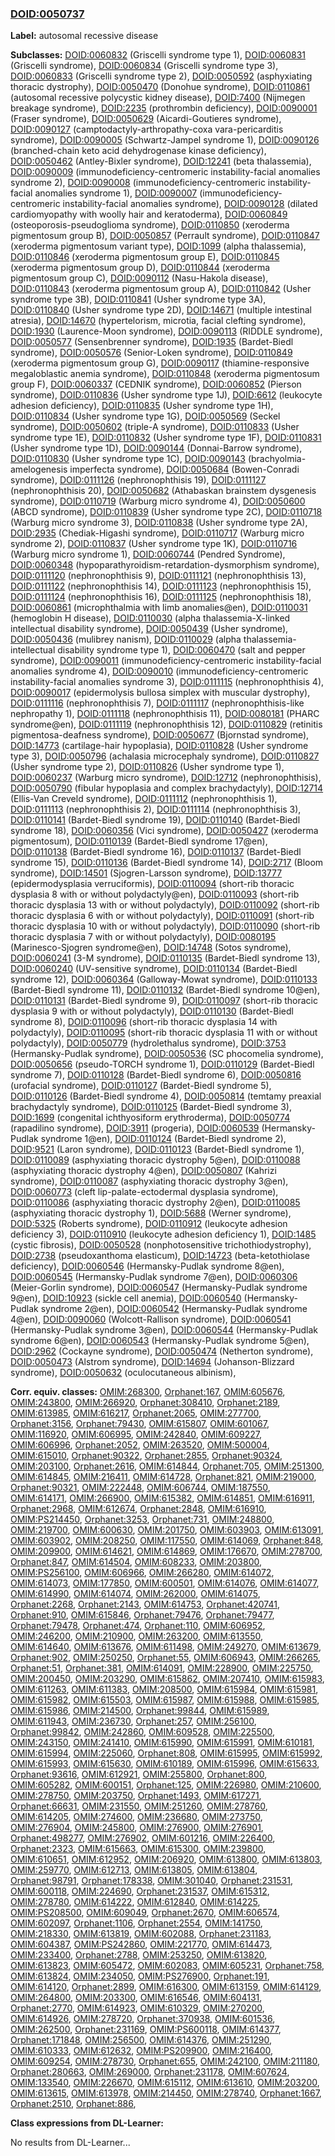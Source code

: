 
### [DOID:0050737](http://purl.obolibrary.org/obo/DOID_0050737)
**Label:** autosomal recessive disease

**Subclasses:** [DOID:0060832](http://purl.obolibrary.org/obo/DOID_0060832) (Griscelli syndrome type 1), [DOID:0060831](http://purl.obolibrary.org/obo/DOID_0060831) (Griscelli syndrome), [DOID:0060834](http://purl.obolibrary.org/obo/DOID_0060834) (Griscelli syndrome type 3), [DOID:0060833](http://purl.obolibrary.org/obo/DOID_0060833) (Griscelli syndrome type 2), [DOID:0050592](http://purl.obolibrary.org/obo/DOID_0050592) (asphyxiating thoracic dystrophy), [DOID:0050470](http://purl.obolibrary.org/obo/DOID_0050470) (Donohue syndrome), [DOID:0110861](http://purl.obolibrary.org/obo/DOID_0110861) (autosomal recessive polycystic kidney disease), [DOID:7400](http://purl.obolibrary.org/obo/DOID_7400) (Nijmegen breakage syndrome), [DOID:2235](http://purl.obolibrary.org/obo/DOID_2235) (prothrombin deficiency), [DOID:0090001](http://purl.obolibrary.org/obo/DOID_0090001) (Fraser syndrome), [DOID:0050629](http://purl.obolibrary.org/obo/DOID_0050629) (Aicardi-Goutieres syndrome), [DOID:0090127](http://purl.obolibrary.org/obo/DOID_0090127) (camptodactyly-arthropathy-coxa vara-pericarditis syndrome), [DOID:0090005](http://purl.obolibrary.org/obo/DOID_0090005) (Schwartz-Jampel syndrome 1), [DOID:0090126](http://purl.obolibrary.org/obo/DOID_0090126) (branched-chain keto acid dehydrogenase kinase deficiency), [DOID:0050462](http://purl.obolibrary.org/obo/DOID_0050462) (Antley-Bixler syndrome), [DOID:12241](http://purl.obolibrary.org/obo/DOID_12241) (beta thalassemia), [DOID:0090009](http://purl.obolibrary.org/obo/DOID_0090009) (immunodeficiency-centromeric instability-facial anomalies syndrome 2), [DOID:0090008](http://purl.obolibrary.org/obo/DOID_0090008) (immunodeficiency-centromeric instability-facial anomalies syndrome 1), [DOID:0090007](http://purl.obolibrary.org/obo/DOID_0090007) (immunodeficiency-centromeric instability-facial anomalies syndrome), [DOID:0090128](http://purl.obolibrary.org/obo/DOID_0090128) (dilated cardiomyopathy with woolly hair and keratoderma), [DOID:0060849](http://purl.obolibrary.org/obo/DOID_0060849) (osteoporosis-pseudoglioma syndrome), [DOID:0110850](http://purl.obolibrary.org/obo/DOID_0110850) (xeroderma pigmentosum group B), [DOID:0050857](http://purl.obolibrary.org/obo/DOID_0050857) (Perrault syndrome), [DOID:0110847](http://purl.obolibrary.org/obo/DOID_0110847) (xeroderma pigmentosum variant type), [DOID:1099](http://purl.obolibrary.org/obo/DOID_1099) (alpha thalassemia), [DOID:0110846](http://purl.obolibrary.org/obo/DOID_0110846) (xeroderma pigmentosum group E), [DOID:0110845](http://purl.obolibrary.org/obo/DOID_0110845) (xeroderma pigmentosum group D), [DOID:0110844](http://purl.obolibrary.org/obo/DOID_0110844) (xeroderma pigmentosum group C), [DOID:0090112](http://purl.obolibrary.org/obo/DOID_0090112) (Nasu-Hakola disease), [DOID:0110843](http://purl.obolibrary.org/obo/DOID_0110843) (xeroderma pigmentosum group A), [DOID:0110842](http://purl.obolibrary.org/obo/DOID_0110842) (Usher syndrome type 3B), [DOID:0110841](http://purl.obolibrary.org/obo/DOID_0110841) (Usher syndrome type 3A), [DOID:0110840](http://purl.obolibrary.org/obo/DOID_0110840) (Usher syndrome type 2D), [DOID:14671](http://purl.obolibrary.org/obo/DOID_14671) (multiple intestinal atresia), [DOID:14670](http://purl.obolibrary.org/obo/DOID_14670) (hypertelorism, microtia, facial clefting syndrome), [DOID:1930](http://purl.obolibrary.org/obo/DOID_1930) (Laurence-Moon syndrome), [DOID:0090113](http://purl.obolibrary.org/obo/DOID_0090113) (RIDDLE syndrome), [DOID:0050577](http://purl.obolibrary.org/obo/DOID_0050577) (Sensenbrenner syndrome), [DOID:1935](http://purl.obolibrary.org/obo/DOID_1935) (Bardet-Biedl syndrome), [DOID:0050576](http://purl.obolibrary.org/obo/DOID_0050576) (Senior-Loken syndrome), [DOID:0110849](http://purl.obolibrary.org/obo/DOID_0110849) (xeroderma pigmentosum group G), [DOID:0090117](http://purl.obolibrary.org/obo/DOID_0090117) (thiamine-responsive megaloblastic anemia syndrome), [DOID:0110848](http://purl.obolibrary.org/obo/DOID_0110848) (xeroderma pigmentosum group F), [DOID:0060337](http://purl.obolibrary.org/obo/DOID_0060337) (CEDNIK syndrome), [DOID:0060852](http://purl.obolibrary.org/obo/DOID_0060852) (Pierson syndrome), [DOID:0110836](http://purl.obolibrary.org/obo/DOID_0110836) (Usher syndrome type 1J), [DOID:6612](http://purl.obolibrary.org/obo/DOID_6612) (leukocyte adhesion deficiency), [DOID:0110835](http://purl.obolibrary.org/obo/DOID_0110835) (Usher syndrome type 1H), [DOID:0110834](http://purl.obolibrary.org/obo/DOID_0110834) (Usher syndrome type 1G), [DOID:0050569](http://purl.obolibrary.org/obo/DOID_0050569) (Seckel syndrome), [DOID:0050602](http://purl.obolibrary.org/obo/DOID_0050602) (triple-A syndrome), [DOID:0110833](http://purl.obolibrary.org/obo/DOID_0110833) (Usher syndrome type 1E), [DOID:0110832](http://purl.obolibrary.org/obo/DOID_0110832) (Usher syndrome type 1F), [DOID:0110831](http://purl.obolibrary.org/obo/DOID_0110831) (Usher syndrome type 1D), [DOID:0090144](http://purl.obolibrary.org/obo/DOID_0090144) (Donnai-Barrow syndrome), [DOID:0110830](http://purl.obolibrary.org/obo/DOID_0110830) (Usher syndrome type 1C), [DOID:0090143](http://purl.obolibrary.org/obo/DOID_0090143) (brachyolmia-amelogenesis imperfecta syndrome), [DOID:0050684](http://purl.obolibrary.org/obo/DOID_0050684) (Bowen-Conradi syndrome), [DOID:0111126](http://purl.obolibrary.org/obo/DOID_0111126) (nephronophthisis 19), [DOID:0111127](http://purl.obolibrary.org/obo/DOID_0111127) (nephronophthisis 20), [DOID:0050682](http://purl.obolibrary.org/obo/DOID_0050682) (Athabaskan brainstem dysgenesis syndrome), [DOID:0110719](http://purl.obolibrary.org/obo/DOID_0110719) (Warburg micro syndrome 4), [DOID:0050600](http://purl.obolibrary.org/obo/DOID_0050600) (ABCD syndrome), [DOID:0110839](http://purl.obolibrary.org/obo/DOID_0110839) (Usher syndrome type 2C), [DOID:0110718](http://purl.obolibrary.org/obo/DOID_0110718) (Warburg micro syndrome 3), [DOID:0110838](http://purl.obolibrary.org/obo/DOID_0110838) (Usher syndrome type 2A), [DOID:2935](http://purl.obolibrary.org/obo/DOID_2935) (Chediak-Higashi syndrome), [DOID:0110717](http://purl.obolibrary.org/obo/DOID_0110717) (Warburg micro syndrome 2), [DOID:0110837](http://purl.obolibrary.org/obo/DOID_0110837) (Usher syndrome type 1K), [DOID:0110716](http://purl.obolibrary.org/obo/DOID_0110716) (Warburg micro syndrome 1), [DOID:0060744](http://purl.obolibrary.org/obo/DOID_0060744) (Pendred Syndrome), [DOID:0060348](http://purl.obolibrary.org/obo/DOID_0060348) (hypoparathyroidism-retardation-dysmorphism syndrome), [DOID:0111120](http://purl.obolibrary.org/obo/DOID_0111120) (nephronophthisis 9), [DOID:0111121](http://purl.obolibrary.org/obo/DOID_0111121) (nephronophthisis 13), [DOID:0111122](http://purl.obolibrary.org/obo/DOID_0111122) (nephronophthisis 14), [DOID:0111123](http://purl.obolibrary.org/obo/DOID_0111123) (nephronophthisis 15), [DOID:0111124](http://purl.obolibrary.org/obo/DOID_0111124) (nephronophthisis 16), [DOID:0111125](http://purl.obolibrary.org/obo/DOID_0111125) (nephronophthisis 18), [DOID:0060861](http://purl.obolibrary.org/obo/DOID_0060861) (microphthalmia with limb anomalies@en), [DOID:0110031](http://purl.obolibrary.org/obo/DOID_0110031) (hemoglobin H disease), [DOID:0110030](http://purl.obolibrary.org/obo/DOID_0110030) (alpha thalassemia-X-linked intellectual disability syndrome), [DOID:0050439](http://purl.obolibrary.org/obo/DOID_0050439) (Usher syndrome), [DOID:0050436](http://purl.obolibrary.org/obo/DOID_0050436) (mulibrey nanism), [DOID:0110029](http://purl.obolibrary.org/obo/DOID_0110029) (alpha thalassemia-intellectual disability syndrome type 1), [DOID:0060470](http://purl.obolibrary.org/obo/DOID_0060470) (salt and pepper syndrome), [DOID:0090011](http://purl.obolibrary.org/obo/DOID_0090011) (immunodeficiency-centromeric instability-facial anomalies syndrome 4), [DOID:0090010](http://purl.obolibrary.org/obo/DOID_0090010) (immunodeficiency-centromeric instability-facial anomalies syndrome 3), [DOID:0111115](http://purl.obolibrary.org/obo/DOID_0111115) (nephronophthisis 4), [DOID:0090017](http://purl.obolibrary.org/obo/DOID_0090017) (epidermolysis bullosa simplex with muscular dystrophy), [DOID:0111116](http://purl.obolibrary.org/obo/DOID_0111116) (nephronophthisis 7), [DOID:0111117](http://purl.obolibrary.org/obo/DOID_0111117) (nephronophthisis-like nephropathy 1), [DOID:0111118](http://purl.obolibrary.org/obo/DOID_0111118) (nephronophthisis 11), [DOID:0080181](http://purl.obolibrary.org/obo/DOID_0080181) (PHARC syndrome@en), [DOID:0111119](http://purl.obolibrary.org/obo/DOID_0111119) (nephronophthisis 12), [DOID:0110829](http://purl.obolibrary.org/obo/DOID_0110829) (retinitis pigmentosa-deafness syndrome), [DOID:0050677](http://purl.obolibrary.org/obo/DOID_0050677) (Bjornstad syndrome), [DOID:14773](http://purl.obolibrary.org/obo/DOID_14773) (cartilage-hair hypoplasia), [DOID:0110828](http://purl.obolibrary.org/obo/DOID_0110828) (Usher syndrome type 3), [DOID:0050796](http://purl.obolibrary.org/obo/DOID_0050796) (achalasia microcephaly syndrome), [DOID:0110827](http://purl.obolibrary.org/obo/DOID_0110827) (Usher syndrome type 2), [DOID:0110826](http://purl.obolibrary.org/obo/DOID_0110826) (Usher syndrome type 1), [DOID:0060237](http://purl.obolibrary.org/obo/DOID_0060237) (Warburg micro syndrome), [DOID:12712](http://purl.obolibrary.org/obo/DOID_12712) (nephronophthisis), [DOID:0050790](http://purl.obolibrary.org/obo/DOID_0050790) (fibular hypoplasia and complex brachydactyly), [DOID:12714](http://purl.obolibrary.org/obo/DOID_12714) (Ellis-Van Creveld syndrome), [DOID:0111112](http://purl.obolibrary.org/obo/DOID_0111112) (nephronophthisis 1), [DOID:0111113](http://purl.obolibrary.org/obo/DOID_0111113) (nephronophthisis 2), [DOID:0111114](http://purl.obolibrary.org/obo/DOID_0111114) (nephronophthisis 3), [DOID:0110141](http://purl.obolibrary.org/obo/DOID_0110141) (Bardet-Biedl syndrome 19), [DOID:0110140](http://purl.obolibrary.org/obo/DOID_0110140) (Bardet-Biedl syndrome 18), [DOID:0060356](http://purl.obolibrary.org/obo/DOID_0060356) (Vici syndrome), [DOID:0050427](http://purl.obolibrary.org/obo/DOID_0050427) (xeroderma pigmentosum), [DOID:0110139](http://purl.obolibrary.org/obo/DOID_0110139) (Bardet-Biedl syndrome 17@en), [DOID:0110138](http://purl.obolibrary.org/obo/DOID_0110138) (Bardet-Biedl syndrome 16), [DOID:0110137](http://purl.obolibrary.org/obo/DOID_0110137) (Bardet-Biedl syndrome 15), [DOID:0110136](http://purl.obolibrary.org/obo/DOID_0110136) (Bardet-Biedl syndrome 14), [DOID:2717](http://purl.obolibrary.org/obo/DOID_2717) (Bloom syndrome), [DOID:14501](http://purl.obolibrary.org/obo/DOID_14501) (Sjogren-Larsson syndrome), [DOID:13777](http://purl.obolibrary.org/obo/DOID_13777) (epidermodysplasia verruciformis), [DOID:0110094](http://purl.obolibrary.org/obo/DOID_0110094) (short-rib thoracic dysplasia 8 with or without polydactyly@en), [DOID:0110093](http://purl.obolibrary.org/obo/DOID_0110093) (short-rib thoracic dysplasia 13 with or without polydactyly), [DOID:0110092](http://purl.obolibrary.org/obo/DOID_0110092) (short-rib thoracic dysplasia 6 with or without polydactyly), [DOID:0110091](http://purl.obolibrary.org/obo/DOID_0110091) (short-rib thoracic dysplasia 10 with or without polydactyly), [DOID:0110090](http://purl.obolibrary.org/obo/DOID_0110090) (short-rib thoracic dysplasia 7 with or without polydactyly), [DOID:0080195](http://purl.obolibrary.org/obo/DOID_0080195) (Marinesco-Sjogren syndrome@en), [DOID:14748](http://purl.obolibrary.org/obo/DOID_14748) (Sotos syndrome), [DOID:0060241](http://purl.obolibrary.org/obo/DOID_0060241) (3-M syndrome), [DOID:0110135](http://purl.obolibrary.org/obo/DOID_0110135) (Bardet-Biedl syndrome 13), [DOID:0060240](http://purl.obolibrary.org/obo/DOID_0060240) (UV-sensitive syndrome), [DOID:0110134](http://purl.obolibrary.org/obo/DOID_0110134) (Bardet-Biedl syndrome 12), [DOID:0060364](http://purl.obolibrary.org/obo/DOID_0060364) (Galloway-Mowat syndrome), [DOID:0110133](http://purl.obolibrary.org/obo/DOID_0110133) (Bardet-Biedl syndrome 11), [DOID:0110132](http://purl.obolibrary.org/obo/DOID_0110132) (Bardet-Biedl syndrome 10@en), [DOID:0110131](http://purl.obolibrary.org/obo/DOID_0110131) (Bardet-Biedl syndrome 9), [DOID:0110097](http://purl.obolibrary.org/obo/DOID_0110097) (short-rib thoracic dysplasia 9 with or without polydactyly), [DOID:0110130](http://purl.obolibrary.org/obo/DOID_0110130) (Bardet-Biedl syndrome 8), [DOID:0110096](http://purl.obolibrary.org/obo/DOID_0110096) (short-rib thoracic dysplasia 14 with polydactyly), [DOID:0110095](http://purl.obolibrary.org/obo/DOID_0110095) (short-rib thoracic dysplasia 11 with or without polydactyly), [DOID:0050779](http://purl.obolibrary.org/obo/DOID_0050779) (hydrolethalus syndrome), [DOID:3753](http://purl.obolibrary.org/obo/DOID_3753) (Hermansky-Pudlak syndrome), [DOID:0050536](http://purl.obolibrary.org/obo/DOID_0050536) (SC phocomelia syndrome), [DOID:0050656](http://purl.obolibrary.org/obo/DOID_0050656) (pseudo-TORCH syndrome 1), [DOID:0110129](http://purl.obolibrary.org/obo/DOID_0110129) (Bardet-Biedl syndrome 7), [DOID:0110128](http://purl.obolibrary.org/obo/DOID_0110128) (Bardet-Biedl syndrome 6), [DOID:0050816](http://purl.obolibrary.org/obo/DOID_0050816) (urofacial syndrome), [DOID:0110127](http://purl.obolibrary.org/obo/DOID_0110127) (Bardet-Biedl syndrome 5), [DOID:0110126](http://purl.obolibrary.org/obo/DOID_0110126) (Bardet-Biedl syndrome 4), [DOID:0050814](http://purl.obolibrary.org/obo/DOID_0050814) (temtamy preaxial brachydactyly syndrome), [DOID:0110125](http://purl.obolibrary.org/obo/DOID_0110125) (Bardet-Biedl syndrome 3), [DOID:1699](http://purl.obolibrary.org/obo/DOID_1699) (congenital ichthyosiform erythroderma), [DOID:0050774](http://purl.obolibrary.org/obo/DOID_0050774) (rapadilino syndrome), [DOID:3911](http://purl.obolibrary.org/obo/DOID_3911) (progeria), [DOID:0060539](http://purl.obolibrary.org/obo/DOID_0060539) (Hermansky-Pudlak syndrome 1@en), [DOID:0110124](http://purl.obolibrary.org/obo/DOID_0110124) (Bardet-Biedl syndrome 2), [DOID:9521](http://purl.obolibrary.org/obo/DOID_9521) (Laron syndrome), [DOID:0110123](http://purl.obolibrary.org/obo/DOID_0110123) (Bardet-Biedl syndrome 1), [DOID:0110089](http://purl.obolibrary.org/obo/DOID_0110089) (asphyxiating thoracic dystrophy 5@en), [DOID:0110088](http://purl.obolibrary.org/obo/DOID_0110088) (asphyxiating thoracic dystrophy 4@en), [DOID:0050807](http://purl.obolibrary.org/obo/DOID_0050807) (Kahrizi syndrome), [DOID:0110087](http://purl.obolibrary.org/obo/DOID_0110087) (asphyxiating thoracic dystrophy 3@en), [DOID:0060773](http://purl.obolibrary.org/obo/DOID_0060773) (cleft lip-palate-ectodermal dysplasia syndrome), [DOID:0110086](http://purl.obolibrary.org/obo/DOID_0110086) (asphyxiating thoracic dystrophy 2@en), [DOID:0110085](http://purl.obolibrary.org/obo/DOID_0110085) (asphyxiating thoracic dystrophy 1), [DOID:5688](http://purl.obolibrary.org/obo/DOID_5688) (Werner syndrome), [DOID:5325](http://purl.obolibrary.org/obo/DOID_5325) (Roberts syndrome), [DOID:0110912](http://purl.obolibrary.org/obo/DOID_0110912) (leukocyte adhesion deficiency 3), [DOID:0110910](http://purl.obolibrary.org/obo/DOID_0110910) (leukocyte adhesion deficiency 1), [DOID:1485](http://purl.obolibrary.org/obo/DOID_1485) (cystic fibrosis), [DOID:0050528](http://purl.obolibrary.org/obo/DOID_0050528) (nonphotosensitive trichothiodystrophy), [DOID:2738](http://purl.obolibrary.org/obo/DOID_2738) (pseudoxanthoma elasticum), [DOID:14723](http://purl.obolibrary.org/obo/DOID_14723) (beta-ketothiolase deficiency), [DOID:0060546](http://purl.obolibrary.org/obo/DOID_0060546) (Hermansky-Pudlak syndrome 8@en), [DOID:0060545](http://purl.obolibrary.org/obo/DOID_0060545) (Hermansky-Pudlak syndrome 7@en), [DOID:0060306](http://purl.obolibrary.org/obo/DOID_0060306) (Meier-Gorlin syndrome), [DOID:0060547](http://purl.obolibrary.org/obo/DOID_0060547) (Hermansky-Pudlak syndrome 9@en), [DOID:10923](http://purl.obolibrary.org/obo/DOID_10923) (sickle cell anemia), [DOID:0060540](http://purl.obolibrary.org/obo/DOID_0060540) (Hermansky-Pudlak syndrome 2@en), [DOID:0060542](http://purl.obolibrary.org/obo/DOID_0060542) (Hermansky-Pudlak syndrome 4@en), [DOID:0090060](http://purl.obolibrary.org/obo/DOID_0090060) (Wolcott-Rallison syndrome), [DOID:0060541](http://purl.obolibrary.org/obo/DOID_0060541) (Hermansky-Pudlak syndrome 3@en), [DOID:0060544](http://purl.obolibrary.org/obo/DOID_0060544) (Hermansky-Pudlak syndrome 6@en), [DOID:0060543](http://purl.obolibrary.org/obo/DOID_0060543) (Hermansky-Pudlak syndrome 5@en), [DOID:2962](http://purl.obolibrary.org/obo/DOID_2962) (Cockayne syndrome), [DOID:0050474](http://purl.obolibrary.org/obo/DOID_0050474) (Netherton syndrome), [DOID:0050473](http://purl.obolibrary.org/obo/DOID_0050473) (Alstrom syndrome), [DOID:14694](http://purl.obolibrary.org/obo/DOID_14694) (Johanson-Blizzard syndrome), [DOID:0050632](http://purl.obolibrary.org/obo/DOID_0050632) (oculocutaneous albinism), 

**Corr. equiv. classes:** [OMIM:268300](http://purl.obolibrary.org/obo/OMIM_268300), [Orphanet:167](http://www.orpha.net/ORDO/Orphanet_167), [OMIM:605676](http://purl.obolibrary.org/obo/OMIM_605676), [OMIM:243800](http://purl.obolibrary.org/obo/OMIM_243800), [OMIM:266920](http://purl.obolibrary.org/obo/OMIM_266920), [Orphanet:308410](http://www.orpha.net/ORDO/Orphanet_308410), [Orphanet:2189](http://www.orpha.net/ORDO/Orphanet_2189), [OMIM:613985](http://purl.obolibrary.org/obo/OMIM_613985), [OMIM:616217](http://purl.obolibrary.org/obo/OMIM_616217), [Orphanet:2065](http://www.orpha.net/ORDO/Orphanet_2065), [OMIM:277700](http://purl.obolibrary.org/obo/OMIM_277700), [Orphanet:3156](http://www.orpha.net/ORDO/Orphanet_3156), [Orphanet:79430](http://www.orpha.net/ORDO/Orphanet_79430), [OMIM:615807](http://purl.obolibrary.org/obo/OMIM_615807), [OMIM:601067](http://purl.obolibrary.org/obo/OMIM_601067), [OMIM:116920](http://purl.obolibrary.org/obo/OMIM_116920), [OMIM:606995](http://purl.obolibrary.org/obo/OMIM_606995), [OMIM:242840](http://purl.obolibrary.org/obo/OMIM_242840), [OMIM:609227](http://purl.obolibrary.org/obo/OMIM_609227), [OMIM:606996](http://purl.obolibrary.org/obo/OMIM_606996), [Orphanet:2052](http://www.orpha.net/ORDO/Orphanet_2052), [OMIM:263520](http://purl.obolibrary.org/obo/OMIM_263520), [OMIM:500004](http://purl.obolibrary.org/obo/OMIM_500004), [OMIM:615010](http://purl.obolibrary.org/obo/OMIM_615010), [Orphanet:90322](http://www.orpha.net/ORDO/Orphanet_90322), [Orphanet:2855](http://www.orpha.net/ORDO/Orphanet_2855), [Orphanet:90324](http://www.orpha.net/ORDO/Orphanet_90324), [OMIM:203100](http://purl.obolibrary.org/obo/OMIM_203100), [Orphanet:2616](http://www.orpha.net/ORDO/Orphanet_2616), [OMIM:614844](http://purl.obolibrary.org/obo/OMIM_614844), [Orphanet:705](http://www.orpha.net/ORDO/Orphanet_705), [OMIM:251300](http://purl.obolibrary.org/obo/OMIM_251300), [OMIM:614845](http://purl.obolibrary.org/obo/OMIM_614845), [OMIM:216411](http://purl.obolibrary.org/obo/OMIM_216411), [OMIM:614728](http://purl.obolibrary.org/obo/OMIM_614728), [Orphanet:821](http://www.orpha.net/ORDO/Orphanet_821), [OMIM:219000](http://purl.obolibrary.org/obo/OMIM_219000), [Orphanet:90321](http://www.orpha.net/ORDO/Orphanet_90321), [OMIM:222448](http://purl.obolibrary.org/obo/OMIM_222448), [OMIM:606744](http://purl.obolibrary.org/obo/OMIM_606744), [OMIM:187550](http://purl.obolibrary.org/obo/OMIM_187550), [OMIM:614171](http://purl.obolibrary.org/obo/OMIM_614171), [OMIM:266900](http://purl.obolibrary.org/obo/OMIM_266900), [OMIM:615382](http://purl.obolibrary.org/obo/OMIM_615382), [OMIM:614851](http://purl.obolibrary.org/obo/OMIM_614851), [OMIM:616911](http://purl.obolibrary.org/obo/OMIM_616911), [Orphanet:2968](http://www.orpha.net/ORDO/Orphanet_2968), [OMIM:612674](http://purl.obolibrary.org/obo/OMIM_612674), [Orphanet:2848](http://www.orpha.net/ORDO/Orphanet_2848), [OMIM:616910](http://purl.obolibrary.org/obo/OMIM_616910), [OMIM:PS214450](http://purl.obolibrary.org/obo/OMIM_PS214450), [Orphanet:3253](http://www.orpha.net/ORDO/Orphanet_3253), [Orphanet:731](http://www.orpha.net/ORDO/Orphanet_731), [OMIM:248800](http://purl.obolibrary.org/obo/OMIM_248800), [OMIM:219700](http://purl.obolibrary.org/obo/OMIM_219700), [OMIM:600630](http://purl.obolibrary.org/obo/OMIM_600630), [OMIM:201750](http://purl.obolibrary.org/obo/OMIM_201750), [OMIM:603903](http://purl.obolibrary.org/obo/OMIM_603903), [OMIM:613091](http://purl.obolibrary.org/obo/OMIM_613091), [OMIM:603902](http://purl.obolibrary.org/obo/OMIM_603902), [OMIM:208250](http://purl.obolibrary.org/obo/OMIM_208250), [OMIM:117550](http://purl.obolibrary.org/obo/OMIM_117550), [OMIM:614069](http://purl.obolibrary.org/obo/OMIM_614069), [Orphanet:848](http://www.orpha.net/ORDO/Orphanet_848), [OMIM:209900](http://purl.obolibrary.org/obo/OMIM_209900), [OMIM:614621](http://purl.obolibrary.org/obo/OMIM_614621), [OMIM:614869](http://purl.obolibrary.org/obo/OMIM_614869), [OMIM:176670](http://purl.obolibrary.org/obo/OMIM_176670), [OMIM:278700](http://purl.obolibrary.org/obo/OMIM_278700), [Orphanet:847](http://www.orpha.net/ORDO/Orphanet_847), [OMIM:614504](http://purl.obolibrary.org/obo/OMIM_614504), [OMIM:608233](http://purl.obolibrary.org/obo/OMIM_608233), [OMIM:203800](http://purl.obolibrary.org/obo/OMIM_203800), [OMIM:PS256100](http://purl.obolibrary.org/obo/OMIM_PS256100), [OMIM:606966](http://purl.obolibrary.org/obo/OMIM_606966), [OMIM:266280](http://purl.obolibrary.org/obo/OMIM_266280), [OMIM:614072](http://purl.obolibrary.org/obo/OMIM_614072), [OMIM:614073](http://purl.obolibrary.org/obo/OMIM_614073), [OMIM:177850](http://purl.obolibrary.org/obo/OMIM_177850), [OMIM:600501](http://purl.obolibrary.org/obo/OMIM_600501), [OMIM:614076](http://purl.obolibrary.org/obo/OMIM_614076), [OMIM:614077](http://purl.obolibrary.org/obo/OMIM_614077), [OMIM:614990](http://purl.obolibrary.org/obo/OMIM_614990), [OMIM:614074](http://purl.obolibrary.org/obo/OMIM_614074), [OMIM:262000](http://purl.obolibrary.org/obo/OMIM_262000), [OMIM:614075](http://purl.obolibrary.org/obo/OMIM_614075), [Orphanet:2268](http://www.orpha.net/ORDO/Orphanet_2268), [Orphanet:2143](http://www.orpha.net/ORDO/Orphanet_2143), [OMIM:614753](http://purl.obolibrary.org/obo/OMIM_614753), [Orphanet:420741](http://www.orpha.net/ORDO/Orphanet_420741), [Orphanet:910](http://www.orpha.net/ORDO/Orphanet_910), [OMIM:615846](http://purl.obolibrary.org/obo/OMIM_615846), [Orphanet:79476](http://www.orpha.net/ORDO/Orphanet_79476), [Orphanet:79477](http://www.orpha.net/ORDO/Orphanet_79477), [Orphanet:79478](http://www.orpha.net/ORDO/Orphanet_79478), [Orphanet:474](http://www.orpha.net/ORDO/Orphanet_474), [Orphanet:110](http://www.orpha.net/ORDO/Orphanet_110), [OMIM:606952](http://purl.obolibrary.org/obo/OMIM_606952), [OMIM:246200](http://purl.obolibrary.org/obo/OMIM_246200), [OMIM:210900](http://purl.obolibrary.org/obo/OMIM_210900), [OMIM:263200](http://purl.obolibrary.org/obo/OMIM_263200), [OMIM:613550](http://purl.obolibrary.org/obo/OMIM_613550), [OMIM:614640](http://purl.obolibrary.org/obo/OMIM_614640), [OMIM:613676](http://purl.obolibrary.org/obo/OMIM_613676), [OMIM:611498](http://purl.obolibrary.org/obo/OMIM_611498), [OMIM:249270](http://purl.obolibrary.org/obo/OMIM_249270), [OMIM:613679](http://purl.obolibrary.org/obo/OMIM_613679), [Orphanet:902](http://www.orpha.net/ORDO/Orphanet_902), [OMIM:250250](http://purl.obolibrary.org/obo/OMIM_250250), [Orphanet:55](http://www.orpha.net/ORDO/Orphanet_55), [OMIM:606943](http://purl.obolibrary.org/obo/OMIM_606943), [OMIM:266265](http://purl.obolibrary.org/obo/OMIM_266265), [Orphanet:51](http://www.orpha.net/ORDO/Orphanet_51), [Orphanet:381](http://www.orpha.net/ORDO/Orphanet_381), [OMIM:614091](http://purl.obolibrary.org/obo/OMIM_614091), [OMIM:228900](http://purl.obolibrary.org/obo/OMIM_228900), [OMIM:225750](http://purl.obolibrary.org/obo/OMIM_225750), [OMIM:200450](http://purl.obolibrary.org/obo/OMIM_200450), [OMIM:203290](http://purl.obolibrary.org/obo/OMIM_203290), [OMIM:615862](http://purl.obolibrary.org/obo/OMIM_615862), [OMIM:207410](http://purl.obolibrary.org/obo/OMIM_207410), [OMIM:615983](http://purl.obolibrary.org/obo/OMIM_615983), [OMIM:611263](http://purl.obolibrary.org/obo/OMIM_611263), [OMIM:611383](http://purl.obolibrary.org/obo/OMIM_611383), [OMIM:208500](http://purl.obolibrary.org/obo/OMIM_208500), [OMIM:615984](http://purl.obolibrary.org/obo/OMIM_615984), [OMIM:615981](http://purl.obolibrary.org/obo/OMIM_615981), [OMIM:615982](http://purl.obolibrary.org/obo/OMIM_615982), [OMIM:615503](http://purl.obolibrary.org/obo/OMIM_615503), [OMIM:615987](http://purl.obolibrary.org/obo/OMIM_615987), [OMIM:615988](http://purl.obolibrary.org/obo/OMIM_615988), [OMIM:615985](http://purl.obolibrary.org/obo/OMIM_615985), [OMIM:615986](http://purl.obolibrary.org/obo/OMIM_615986), [OMIM:214500](http://purl.obolibrary.org/obo/OMIM_214500), [Orphanet:99844](http://www.orpha.net/ORDO/Orphanet_99844), [OMIM:615989](http://purl.obolibrary.org/obo/OMIM_615989), [OMIM:611943](http://purl.obolibrary.org/obo/OMIM_611943), [OMIM:236730](http://purl.obolibrary.org/obo/OMIM_236730), [Orphanet:257](http://www.orpha.net/ORDO/Orphanet_257), [OMIM:256100](http://purl.obolibrary.org/obo/OMIM_256100), [Orphanet:99842](http://www.orpha.net/ORDO/Orphanet_99842), [OMIM:242860](http://purl.obolibrary.org/obo/OMIM_242860), [OMIM:609528](http://purl.obolibrary.org/obo/OMIM_609528), [OMIM:225500](http://purl.obolibrary.org/obo/OMIM_225500), [OMIM:243150](http://purl.obolibrary.org/obo/OMIM_243150), [OMIM:241410](http://purl.obolibrary.org/obo/OMIM_241410), [OMIM:615990](http://purl.obolibrary.org/obo/OMIM_615990), [OMIM:615991](http://purl.obolibrary.org/obo/OMIM_615991), [OMIM:610181](http://purl.obolibrary.org/obo/OMIM_610181), [OMIM:615994](http://purl.obolibrary.org/obo/OMIM_615994), [OMIM:225060](http://purl.obolibrary.org/obo/OMIM_225060), [Orphanet:808](http://www.orpha.net/ORDO/Orphanet_808), [OMIM:615995](http://purl.obolibrary.org/obo/OMIM_615995), [OMIM:615992](http://purl.obolibrary.org/obo/OMIM_615992), [OMIM:615993](http://purl.obolibrary.org/obo/OMIM_615993), [OMIM:615630](http://purl.obolibrary.org/obo/OMIM_615630), [OMIM:610189](http://purl.obolibrary.org/obo/OMIM_610189), [OMIM:615996](http://purl.obolibrary.org/obo/OMIM_615996), [OMIM:615633](http://purl.obolibrary.org/obo/OMIM_615633), [Orphanet:93616](http://www.orpha.net/ORDO/Orphanet_93616), [OMIM:612921](http://purl.obolibrary.org/obo/OMIM_612921), [OMIM:255800](http://purl.obolibrary.org/obo/OMIM_255800), [Orphanet:800](http://www.orpha.net/ORDO/Orphanet_800), [OMIM:605282](http://purl.obolibrary.org/obo/OMIM_605282), [OMIM:600151](http://purl.obolibrary.org/obo/OMIM_600151), [Orphanet:125](http://www.orpha.net/ORDO/Orphanet_125), [OMIM:226980](http://purl.obolibrary.org/obo/OMIM_226980), [OMIM:210600](http://purl.obolibrary.org/obo/OMIM_210600), [OMIM:278750](http://purl.obolibrary.org/obo/OMIM_278750), [OMIM:203750](http://purl.obolibrary.org/obo/OMIM_203750), [Orphanet:1493](http://www.orpha.net/ORDO/Orphanet_1493), [OMIM:617271](http://purl.obolibrary.org/obo/OMIM_617271), [Orphanet:66631](http://www.orpha.net/ORDO/Orphanet_66631), [OMIM:231550](http://purl.obolibrary.org/obo/OMIM_231550), [OMIM:251260](http://purl.obolibrary.org/obo/OMIM_251260), [OMIM:278760](http://purl.obolibrary.org/obo/OMIM_278760), [OMIM:614205](http://purl.obolibrary.org/obo/OMIM_614205), [OMIM:274600](http://purl.obolibrary.org/obo/OMIM_274600), [OMIM:236680](http://purl.obolibrary.org/obo/OMIM_236680), [OMIM:273750](http://purl.obolibrary.org/obo/OMIM_273750), [OMIM:276904](http://purl.obolibrary.org/obo/OMIM_276904), [OMIM:245800](http://purl.obolibrary.org/obo/OMIM_245800), [OMIM:276900](http://purl.obolibrary.org/obo/OMIM_276900), [OMIM:276901](http://purl.obolibrary.org/obo/OMIM_276901), [Orphanet:498277](http://www.orpha.net/ORDO/Orphanet_498277), [OMIM:276902](http://purl.obolibrary.org/obo/OMIM_276902), [OMIM:601216](http://purl.obolibrary.org/obo/OMIM_601216), [OMIM:226400](http://purl.obolibrary.org/obo/OMIM_226400), [Orphanet:2323](http://www.orpha.net/ORDO/Orphanet_2323), [OMIM:615663](http://purl.obolibrary.org/obo/OMIM_615663), [OMIM:615300](http://purl.obolibrary.org/obo/OMIM_615300), [OMIM:239800](http://purl.obolibrary.org/obo/OMIM_239800), [OMIM:610651](http://purl.obolibrary.org/obo/OMIM_610651), [OMIM:612952](http://purl.obolibrary.org/obo/OMIM_612952), [OMIM:206920](http://purl.obolibrary.org/obo/OMIM_206920), [OMIM:613800](http://purl.obolibrary.org/obo/OMIM_613800), [OMIM:613803](http://purl.obolibrary.org/obo/OMIM_613803), [OMIM:259770](http://purl.obolibrary.org/obo/OMIM_259770), [OMIM:612713](http://purl.obolibrary.org/obo/OMIM_612713), [OMIM:613805](http://purl.obolibrary.org/obo/OMIM_613805), [OMIM:613804](http://purl.obolibrary.org/obo/OMIM_613804), [Orphanet:98791](http://www.orpha.net/ORDO/Orphanet_98791), [Orphanet:178338](http://www.orpha.net/ORDO/Orphanet_178338), [OMIM:301040](http://purl.obolibrary.org/obo/OMIM_301040), [Orphanet:231531](http://www.orpha.net/ORDO/Orphanet_231531), [OMIM:600118](http://purl.obolibrary.org/obo/OMIM_600118), [OMIM:224690](http://purl.obolibrary.org/obo/OMIM_224690), [Orphanet:231537](http://www.orpha.net/ORDO/Orphanet_231537), [OMIM:615312](http://purl.obolibrary.org/obo/OMIM_615312), [OMIM:278780](http://purl.obolibrary.org/obo/OMIM_278780), [OMIM:614222](http://purl.obolibrary.org/obo/OMIM_614222), [OMIM:612840](http://purl.obolibrary.org/obo/OMIM_612840), [OMIM:614225](http://purl.obolibrary.org/obo/OMIM_614225), [OMIM:PS208500](http://purl.obolibrary.org/obo/OMIM_PS208500), [OMIM:609049](http://purl.obolibrary.org/obo/OMIM_609049), [Orphanet:2670](http://www.orpha.net/ORDO/Orphanet_2670), [OMIM:606574](http://purl.obolibrary.org/obo/OMIM_606574), [OMIM:602097](http://purl.obolibrary.org/obo/OMIM_602097), [Orphanet:1106](http://www.orpha.net/ORDO/Orphanet_1106), [Orphanet:2554](http://www.orpha.net/ORDO/Orphanet_2554), [OMIM:141750](http://purl.obolibrary.org/obo/OMIM_141750), [OMIM:218330](http://purl.obolibrary.org/obo/OMIM_218330), [OMIM:613819](http://purl.obolibrary.org/obo/OMIM_613819), [OMIM:602088](http://purl.obolibrary.org/obo/OMIM_602088), [Orphanet:231183](http://www.orpha.net/ORDO/Orphanet_231183), [OMIM:604387](http://purl.obolibrary.org/obo/OMIM_604387), [OMIM:PS242860](http://purl.obolibrary.org/obo/OMIM_PS242860), [OMIM:221770](http://purl.obolibrary.org/obo/OMIM_221770), [OMIM:614473](http://purl.obolibrary.org/obo/OMIM_614473), [OMIM:233400](http://purl.obolibrary.org/obo/OMIM_233400), [Orphanet:2788](http://www.orpha.net/ORDO/Orphanet_2788), [OMIM:253250](http://purl.obolibrary.org/obo/OMIM_253250), [OMIM:613820](http://purl.obolibrary.org/obo/OMIM_613820), [OMIM:613823](http://purl.obolibrary.org/obo/OMIM_613823), [OMIM:605472](http://purl.obolibrary.org/obo/OMIM_605472), [OMIM:602083](http://purl.obolibrary.org/obo/OMIM_602083), [OMIM:605231](http://purl.obolibrary.org/obo/OMIM_605231), [Orphanet:758](http://www.orpha.net/ORDO/Orphanet_758), [OMIM:613824](http://purl.obolibrary.org/obo/OMIM_613824), [OMIM:234050](http://purl.obolibrary.org/obo/OMIM_234050), [OMIM:PS276900](http://purl.obolibrary.org/obo/OMIM_PS276900), [Orphanet:191](http://www.orpha.net/ORDO/Orphanet_191), [OMIM:614120](http://purl.obolibrary.org/obo/OMIM_614120), [Orphanet:2899](http://www.orpha.net/ORDO/Orphanet_2899), [OMIM:616300](http://purl.obolibrary.org/obo/OMIM_616300), [OMIM:613159](http://purl.obolibrary.org/obo/OMIM_613159), [OMIM:614129](http://purl.obolibrary.org/obo/OMIM_614129), [OMIM:264800](http://purl.obolibrary.org/obo/OMIM_264800), [OMIM:203300](http://purl.obolibrary.org/obo/OMIM_203300), [OMIM:616546](http://purl.obolibrary.org/obo/OMIM_616546), [OMIM:604131](http://purl.obolibrary.org/obo/OMIM_604131), [Orphanet:2770](http://www.orpha.net/ORDO/Orphanet_2770), [OMIM:614923](http://purl.obolibrary.org/obo/OMIM_614923), [OMIM:610329](http://purl.obolibrary.org/obo/OMIM_610329), [OMIM:270200](http://purl.obolibrary.org/obo/OMIM_270200), [OMIM:614926](http://purl.obolibrary.org/obo/OMIM_614926), [OMIM:278720](http://purl.obolibrary.org/obo/OMIM_278720), [Orphanet:370938](http://www.orpha.net/ORDO/Orphanet_370938), [OMIM:601536](http://purl.obolibrary.org/obo/OMIM_601536), [OMIM:262500](http://purl.obolibrary.org/obo/OMIM_262500), [Orphanet:231169](http://www.orpha.net/ORDO/Orphanet_231169), [OMIM:PS600118](http://purl.obolibrary.org/obo/OMIM_PS600118), [OMIM:614377](http://purl.obolibrary.org/obo/OMIM_614377), [Orphanet:171848](http://www.orpha.net/ORDO/Orphanet_171848), [OMIM:256500](http://purl.obolibrary.org/obo/OMIM_256500), [OMIM:614376](http://purl.obolibrary.org/obo/OMIM_614376), [OMIM:251290](http://purl.obolibrary.org/obo/OMIM_251290), [OMIM:610333](http://purl.obolibrary.org/obo/OMIM_610333), [OMIM:612632](http://purl.obolibrary.org/obo/OMIM_612632), [OMIM:PS209900](http://purl.obolibrary.org/obo/OMIM_PS209900), [OMIM:216400](http://purl.obolibrary.org/obo/OMIM_216400), [OMIM:609254](http://purl.obolibrary.org/obo/OMIM_609254), [OMIM:278730](http://purl.obolibrary.org/obo/OMIM_278730), [Orphanet:655](http://www.orpha.net/ORDO/Orphanet_655), [OMIM:242100](http://purl.obolibrary.org/obo/OMIM_242100), [OMIM:211180](http://purl.obolibrary.org/obo/OMIM_211180), [Orphanet:280663](http://www.orpha.net/ORDO/Orphanet_280663), [OMIM:269000](http://purl.obolibrary.org/obo/OMIM_269000), [Orphanet:231178](http://www.orpha.net/ORDO/Orphanet_231178), [OMIM:607624](http://purl.obolibrary.org/obo/OMIM_607624), [OMIM:133540](http://purl.obolibrary.org/obo/OMIM_133540), [OMIM:226670](http://purl.obolibrary.org/obo/OMIM_226670), [OMIM:615112](http://purl.obolibrary.org/obo/OMIM_615112), [OMIM:613610](http://purl.obolibrary.org/obo/OMIM_613610), [OMIM:203200](http://purl.obolibrary.org/obo/OMIM_203200), [OMIM:613615](http://purl.obolibrary.org/obo/OMIM_613615), [OMIM:613978](http://purl.obolibrary.org/obo/OMIM_613978), [OMIM:214450](http://purl.obolibrary.org/obo/OMIM_214450), [OMIM:278740](http://purl.obolibrary.org/obo/OMIM_278740), [Orphanet:1667](http://www.orpha.net/ORDO/Orphanet_1667), [Orphanet:2510](http://www.orpha.net/ORDO/Orphanet_2510), [Orphanet:886](http://www.orpha.net/ORDO/Orphanet_886), 

**Class expressions from DL-Learner:**

No results from DL-Learner...



